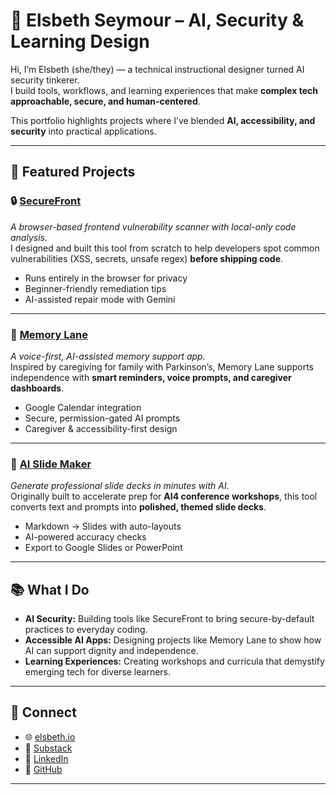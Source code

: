 # 🌟 Elsbeth Seymour – AI, Security & Learning Design  

Hi, I’m Elsbeth (she/they) — a technical instructional designer turned AI security tinkerer.  
I build tools, workflows, and learning experiences that make **complex tech approachable, secure, and human-centered**.  

This portfolio highlights projects where I’ve blended **AI, accessibility, and security** into practical applications.  

---

## 🚀 Featured Projects  

### 🔒 [SecureFront](./SecureFront)  
*A browser-based frontend vulnerability scanner with local-only code analysis.*  
I designed and built this tool from scratch to help developers spot common vulnerabilities (XSS, secrets, unsafe regex) **before shipping code**.  
- Runs entirely in the browser for privacy  
- Beginner-friendly remediation tips  
- AI-assisted repair mode with Gemini  

---

### 🧠 [Memory Lane](./MemoryLane)  
*A voice-first, AI-assisted memory support app.*  
Inspired by caregiving for family with Parkinson’s, Memory Lane supports independence with **smart reminders, voice prompts, and caregiver dashboards**.  
- Google Calendar integration  
- Secure, permission-gated AI prompts  
- Caregiver & accessibility-first design  

---

### 🎨 [AI Slide Maker](./SlideMaker)  
*Generate professional slide decks in minutes with AI.*  
Originally built to accelerate prep for **AI4 conference workshops**, this tool converts text and prompts into **polished, themed slide decks**.  
- Markdown → Slides with auto-layouts  
- AI-powered accuracy checks  
- Export to Google Slides or PowerPoint  

---

## 📚 What I Do  
- **AI Security:** Building tools like SecureFront to bring secure-by-default practices to everyday coding.  
- **Accessible AI Apps:** Designing projects like Memory Lane to show how AI can support dignity and independence.  
- **Learning Experiences:** Creating workshops and curricula that demystify emerging tech for diverse learners.  

---

## 🔗 Connect  
- 🌐 [elsbeth.io](https://elsbeth.io)  
- 📝 [Substack](https://elsbeth.substack.com)  
- 💼 [LinkedIn](https://linkedin.com/in/elsbethseymour)  
- 🐙 [GitHub](https://github.com/Sprinkels95)  

---
